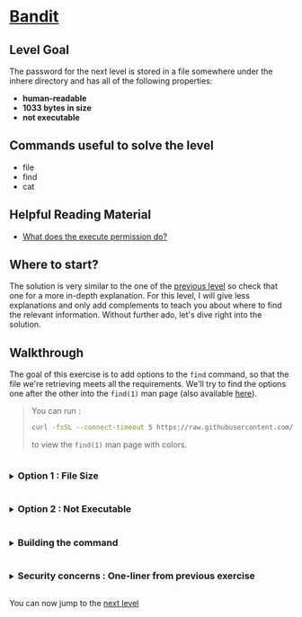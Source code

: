 # [Bandit](https://overthewire.org/wargames/bandit/bandit6.html)

## Level Goal

The password for the next level is stored in a file somewhere under the inhere directory and has all of the following properties:

- **human-readable**
- **1033 bytes in size**
- **not executable**

## Commands useful to solve the level

- file
- find
- cat

## Helpful Reading Material

- [What does the execute permission do?](https://superuser.com/questions/117704/what-does-the-execute-permission-do)

## Where to start?

The solution is very similar to the one of the [previous level](/bandit/bandit4.md) so check that one for a more in-depth explanation. 
For this level, I will give less explanations and only add complements to teach you about where to find the relevant information. 
Without further ado, let's dive right into the solution.

## Walkthrough

The goal of this exercise is to add options to the `find` command, so that the file we're retrieving meets all the requirements.
We'll try to find the options one after the other into the `find(1)` man page (also available [here](https://www.gnu.org/software/findutils/manual/html_mono/find.html)).

<blockquote>

You can run :
```bash
curl -fsSL --connect-timeout 5 https://raw.githubusercontent.com/Charystag/Scripts/main/colored_man.sh | bash -s find
```
to view the `find(1)` man page with colors.

</blockquote>

<details>
<summary><h3 style="display:inline-block">Option 1 : File Size</h3></summary>

The first option we're looking for is an option that allows us to check for the file size. Let's look in the `find(1)` man page to see if we can 
find the option we need.
<details>
<summary>Hint</summary>

Try to look in the section 2 of the [gnu findutils documentation](https://www.gnu.org/software/findutils/manual/html_mono/find.html).
</details>

<details>
<summary>Solution</summary>

The option we're looking for is described [there](https://www.gnu.org/software/findutils/manual/html_mono/find.html#Size). It is the `size` option. <br/>
We are going to invoke it like this : `-size 1033c`.
</details>
</details>


<details>
<summary><h3 style="display:inline-block">Option 2 : Not Executable</h3></summary>

The second option we're looking for is an option that allows us to check for the executable permission on the file we encounter. Let's look once again into the 
`find(1)` man page (or the [gnu findutils documentation](https://www.gnu.org/software/findutils/manual/html_mono/find.html)) to find what we need.

<details>
<summary>Hint</summary>

This time, we still need to look at the section 2 of the [gnu findutils documentation](https://www.gnu.org/software/findutils/manual/html_mono/find.html). 
However, we need to look into two different subsections of this section 2 to complete our option.
</details>

<details>
<summary>Solution</summary>

The option we're looking for is described [there](https://www.gnu.org/software/findutils/manual/html_mono/find.html#Mode-Bits). It is the `executable` option. 
However, we need our file to not be executable, so we can see in this [section](https://www.gnu.org/software/findutils/manual/html_mono/find.html#Combining-Primaries-With-Operators) 
that to negate this condition we can use the `-not` operator.<br/>
We are going to invoke our option like this : `-not -executable`.
</details>
</details>


<details>
<summary><h3 style="display:inline-block">Building the command</h3></summary>

After getting our two options, the rest of the command is exactly the same as with the previous exercise.<br/>
Here is our command : 
```bash
find inhere -type f -size 1033c -not -executable -execdir file '{}' \; -print
```

We need to print the file after because due to using the execdir option instead of the exec option (see the [security considerations](https://www.gnu.org/software/findutils/manual/html_mono/find.html#Security-Considerations-for-find))
</details>


<details>
<summary><h3 style="display:inline-block">Security concerns : One-liner from previous exercise</h3></summary>

In the [previous level](/bandit/bandit4.md) I gave you a one-liner to solve the level

```bash
find inhere/ -type f -execdir bash -c 'file {} | grep text > /dev/null' \; -execdir cat '{}' \; -quit
```

Although this command gives the right answer, it presents a [security concern](https://www.gnu.org/software/findutils/manual/html_mono/find.html#Problems-with-_002dexec-and-filenames). 
Indeed, if an attacker puts a special filename in your directory, it could lead to the deletion of all of your data. Let's see a safe example right now.
Try running the following [script](/bandit/scripts/bandit5.sh) and understanding its output (you can copy and paste the script into you terminal window): 

```bash
#!/usr/bin/env bash
mkdir -p /tmp/testrm
cd "$(mktemp -d)" && echo "Step 1 - Now in temporary directory" || kill -INT $$
echo "Step 2 - creation of the /tmp/testrm directory, that will be useful to bring out our security concern"
if ls /tmp | grep testrm > /dev/null ; then echo /tmp/testrm is still there; else echo /tmp/testrm is unfortunately gone; fi
echo "Step 3 - Creation of two test files : 'bonjour' and 'bonjour ; rm -rf \$TEST'"
touch bonjour 'bonjour ; rm -rf $TEST'
echo -n "These are the directory files : " ; ls -1
echo "Step 4 - Exporting the TEST variable to contain the value of '/tmp/testrm', the directory we want to delete"
export TEST="/tmp/testrm"
echo "Step 5 - We now run the find command and we use the execdir option to call a bash instance which will run \
the file utility on each file we find"
find -execdir bash -c 'file {}' \;
echo -n "Step 6 - We can now see that our test directory has been removed : "
if ls /tmp | grep testrm > /dev/null ; then echo /tmp/testrm is still there; else echo /tmp/testrm is unfortunately gone; fi
cd "-" && rm -rf "$OLDPWD" && echo "Step 7 - Back in $PWD"
```

In this example we see that our /tmp/testrm directory has been deleted even though we didn't intended at all to do so.
To prevent this from hapenning, instead of the command `find -execdir bash -c 'file {}' \;` we can run the following :

```bash
find -execdir bash -c 'file "$@"' bash '{}' \;
```

to understand precisely what this command do you can go check the -c option in the [bash invocation](https://www.gnu.org/software/bash/manual/bash.html#Invoking-Bash) section of the 
gnu bash manual.
</details>

You can now jump to the [next level](/bandit/bandit6.md)

